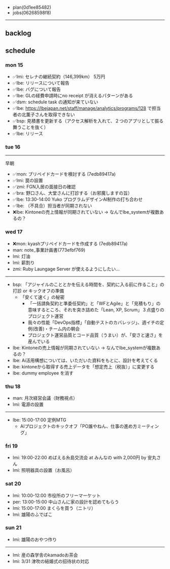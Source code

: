 
- plan(0d1ee85482)
- jobs(06268598f8)
---

## backlog
## schedule
### mon 15
- ✅lmi: セレナの継続契約（146,399km） 5万円
- ✅lbe: リリースについて報告
- ✅lbe: バグについて報告
- ✅lbe: GLの経費申請時にno receipt が消えるパターンがある
- ✅dsm: schedule task の通知が来ていない
- ✅lbe: https://lbejapan.net/staff/manage/analytics/programs/128 で担当者の北薫子さんを取得できない
- ✅bsp: 見積書を更新する（アクセス解析を入れて、２つのアプリとして振る舞うことを抜く）
- ✅lbe: リリース
### tue 16
---
早朝
- ✅mon: プリペイドカードを検討する (7edb89417a)
- ✅lmi: 罠の設置
- ✅zmi: FGN入居の面接日の確認
- ✅bra: 野口さん、大堂さんに打診する（お邪魔しますの旨）
- ✅lbe: 13:30-14:00 Yuko プログラムデザインAI制作の打ち合わせ
- ✅lbe: （不具合）担当者が同期されない
- ❌lbe: Kintoneの売上情報が同期されていない → なんでlbe_systemが複数あるの？
### wed 17
- ❌mon: kyashプリペイドカードを作成する (7edb89417a)
- man: note_事業計画書(773efbf769)
- lmi: 灯油
- lmi: 薪割り
- zmi: Ruby Laungage Server が使えるようにしたい...
---
- bsp: 「アジャイルのこととかを伝える時間を、契約に入る前に作ること」の打診 or キックオフの準備
  - 「安くて速く」の秘密
    - 「一括請負契約と準委任契約」と「WFとAgile」と「見積もり」の意味するところ、それを突き詰めた「Lean, XP, Scrum」３点盛りのプロジェクト運営
    - 我々の性能「DevOps指標」「自動テストのカバレッジ」、週イチの定例(改善)・チーム内の朝会
    - プロジェクト運営品質とコード品質（うまい）が、「安さと速さ」を産んでいる
- lbe: Kintoneの売上情報が同期されていない → なんでlbe_systemが複数あるの？
- lbe: Ai活用構想については、いただいた資料をもとに、設計を考えてくる
- lbe: kintoneから取得する売上データを「想定売上（税抜）」に変更する
- lbe: dummy employee を消す
### thu 18
- man: 月次経営会議（財務視点）
- lmi: 電源の設置
---
- lbe: 15:00-17:00 定例MTG
  - AIプロジェクトのキックオフ「PO誰やねん、仕事の進め方ミーティング」
### fri 19
- lmi: 19:00-22:00 めばえる糸島交流会 at みんなの with 2,000円 by 安丸さん
- lmi: 照明器具の設置（お風呂）
### sat 20
- lmi: 10:00-12:00 市役所のフリーマーケット
- per: 13:00-15:00 中山さんに家の設計を認めてもらう
- lmi: 15:00-17:00 まくらを買う（ニトリ）
- lmi: 雄陽のふでばこ
### sun 21
- lmi: 雄陽のおやつ作り

---
- lmi: 産の森学舎のkamadoお茶会
- lmi: 3/31 津吹の結婚式の招待状の対応






